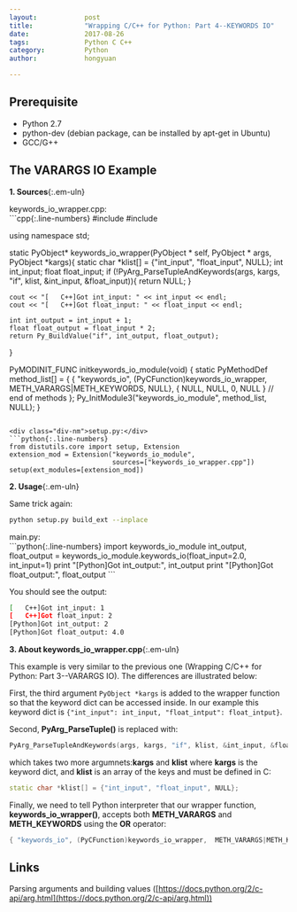 ```yaml
---
layout:            post
title:             "Wrapping C/C++ for Python: Part 4--KEYWORDS IO"
date:              2017-08-26
tags:              Python C C++
category:          Python
author:            hongyuan

---
```




## Prerequisite
 * Python 2.7
 * python-dev (debian package, can be installed by apt-get in Ubuntu)
 * GCC/G++



## The VARARGS IO Example

**1. Sources**{:.em-uln}

<div class="div-nm">keywords_io_wrapper.cpp:</div>
```cpp{:.line-numbers}
#include <Python.h>
#include <iostream>

using namespace std;

static PyObject*
keywords_io_wrapper(PyObject * self, PyObject * args, PyObject *kargs){
	static char *klist[] = {"int_input", "float_input", NULL};
	int int_input;
	float float_input;
	if (!PyArg_ParseTupleAndKeywords(args, kargs, "if", klist, &int_input, &float_input)){
		return NULL;
	}

	cout << "[   C++]Got int_input: " << int_input << endl;
	cout << "[   C++]Got float_input: " << float_input << endl;

	int int_output = int_input + 1;
	float float_output = float_input * 2;
	return Py_BuildValue("if", int_output, float_output);
}


PyMODINIT_FUNC
initkeywords_io_module(void)
{
	static PyMethodDef method_list[] = {
		{ "keywords_io", (PyCFunction)keywords_io_wrapper,  METH_VARARGS|METH_KEYWORDS, NULL},
		{ NULL, NULL, 0, NULL } // end of methods
	};
	Py_InitModule3("keywords_io_module", method_list, NULL);
}

```

<div class="div-nm">setup.py:</div>
```python{:.line-numbers}
from distutils.core import setup, Extension
extension_mod = Extension("keywords_io_module", 
                          sources=["keywords_io_wrapper.cpp"])
setup(ext_modules=[extension_mod])
```

**2. Usage**{:.em-uln}

Same trick again:

```bash
python setup.py build_ext --inplace
```

<div class="div-nm">main.py:</div>
```python{:.line-numbers}
import keywords_io_module
int_output, float_output = keywords_io_module.keywords_io(float_input=2.0, int_input=1)
print "[Python]Got int_output:", int_output
print "[Python]Got float_output:", float_output
```

You should see the output:

```bash
[   C++]Got int_input: 1
[   C++]Got float_input: 2
[Python]Got int_output: 2
[Python]Got float_output: 4.0
```

**3. About keywords_io_wrapper.cpp**{:.em-uln}

This example is very similar to the previous one (Wrapping C/C++ for Python: Part 3--VARARGS IO). The differences are illustrated below:

First, the third argument `PyObject *kargs` is added to the wrapper function so that the keyword dict can be accessed inside. In our example this keyword dict is `{"int_input": int_input, "float_intput": float_intput}`.

Second, **PyArg_ParseTuple()** is replaced with:

```cpp
PyArg_ParseTupleAndKeywords(args, kargs, "if", klist, &int_input, &float_input)
```

which takes two more argumnets:**kargs** and **klist** where **kargs** is the keyword dict, and **klist** is an array of the keys and must be defined in C:

```cpp
static char *klist[] = {"int_input", "float_input", NULL};
```

Finally, we need to tell Python interpreter that our wrapper function, **keywords_io_wrapper()**, accepts both **METH_VARARGS** and **METH_KEYWORDS** using the **OR** operator:

```cpp
{ "keywords_io", (PyCFunction)keywords_io_wrapper,  METH_VARARGS|METH_KEYWORDS, NULL}
```

## Links
Parsing arguments and building values ([https://docs.python.org/2/c-api/arg.html](https://docs.python.org/2/c-api/arg.html))